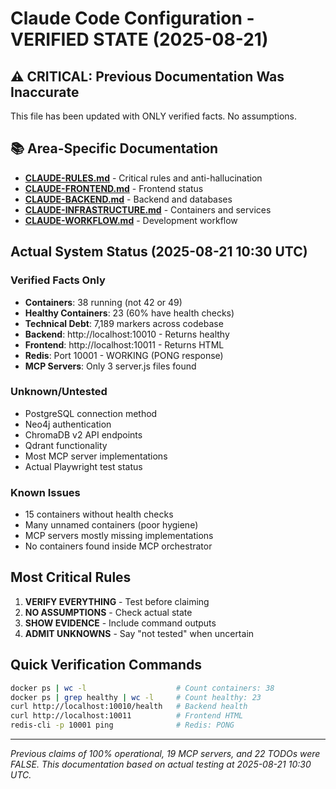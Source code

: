 # Claude Code Configuration - VERIFIED STATE (2025-08-21)

## ⚠️ CRITICAL: Previous Documentation Was Inaccurate
This file has been updated with ONLY verified facts. No assumptions.

## 📚 Area-Specific Documentation
- **[CLAUDE-RULES.md](CLAUDE-RULES.md)** - Critical rules and anti-hallucination
- **[CLAUDE-FRONTEND.md](CLAUDE-FRONTEND.md)** - Frontend status
- **[CLAUDE-BACKEND.md](CLAUDE-BACKEND.md)** - Backend and databases
- **[CLAUDE-INFRASTRUCTURE.md](CLAUDE-INFRASTRUCTURE.md)** - Containers and services
- **[CLAUDE-WORKFLOW.md](CLAUDE-WORKFLOW.md)** - Development workflow

## Actual System Status (2025-08-21 10:30 UTC)

### Verified Facts Only
- **Containers**: 38 running (not 42 or 49)
- **Healthy Containers**: 23 (60% have health checks)
- **Technical Debt**: 7,189 markers across codebase
- **Backend**: http://localhost:10010 - Returns healthy
- **Frontend**: http://localhost:10011 - Returns HTML
- **Redis**: Port 10001 - WORKING (PONG response)
- **MCP Servers**: Only 3 server.js files found

### Unknown/Untested
- PostgreSQL connection method
- Neo4j authentication
- ChromaDB v2 API endpoints
- Qdrant functionality
- Most MCP server implementations
- Actual Playwright test status

### Known Issues
- 15 containers without health checks
- Many unnamed containers (poor hygiene)
- MCP servers mostly missing implementations
- No containers found inside MCP orchestrator

## Most Critical Rules
1. **VERIFY EVERYTHING** - Test before claiming
2. **NO ASSUMPTIONS** - Check actual state
3. **SHOW EVIDENCE** - Include command outputs
4. **ADMIT UNKNOWNS** - Say "not tested" when uncertain

## Quick Verification Commands
```bash
docker ps | wc -l                    # Count containers: 38
docker ps | grep healthy | wc -l     # Count healthy: 23
curl http://localhost:10010/health   # Backend health
curl http://localhost:10011          # Frontend HTML
redis-cli -p 10001 ping              # Redis: PONG
```

---
*Previous claims of 100% operational, 19 MCP servers, and 22 TODOs were FALSE.*
*This documentation based on actual testing at 2025-08-21 10:30 UTC.*